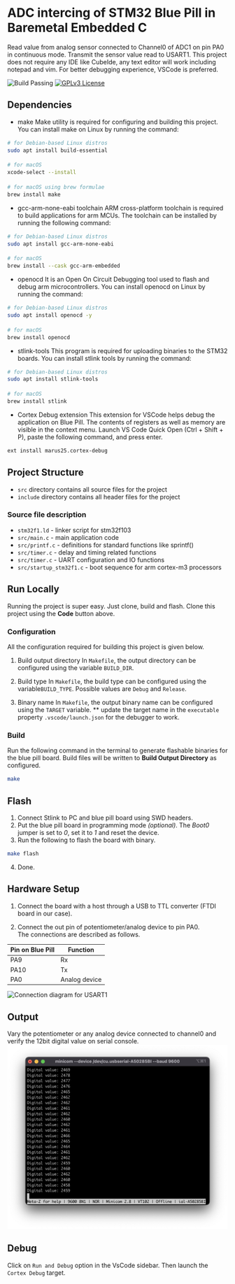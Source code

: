 # ADC intercing of STM32 Blue Pill in Baremetal Embedded C

Read value from analog sensor connected to Channel0 of ADC1 on pin PA0 in continuous mode. Transmit the sensor value read to USART1. This project does not require any IDE like CubeIde, any text editor will work including notepad and vim. For better debugging experience, VSCode is preferred.

![Build Passing](https://img.shields.io/badge/build-passing-brightgreen) [![GPLv3 License](https://img.shields.io/badge/License-GPL%20v3-yellow.svg)](https://opensource.org/licenses/)

## Dependencies

* make
 Make utility is required for configuring and building this project. You can install make on Linux by running the command:

 ```bash
 # for Debian-based Linux distros
 sudo apt install build-essential

 # for macOS
 xcode-select --install
 
 # for macOS using brew formulae
 brew install make
 ```

* gcc-arm-none-eabi toolchain
 ARM cross-platform toolchain is required to build applications for arm MCUs. The toolchain can be installed by running the following command:

 ```bash
 # for Debian-based Linux distros
 sudo apt install gcc-arm-none-eabi

 # for macOS
 brew install --cask gcc-arm-embedded
 ```

* openocd
 It is an Open On Circuit Debugging tool used to flash and debug arm microcontrollers. You can install openocd on Linux by running the command:

 ```bash
 # for Debian-based Linux distros
 sudo apt install openocd -y

 # for macOS
 brew install openocd
 ```

* stlink-tools
 This program is required for uploading binaries to the STM32 boards. You can install stlink tools by running the command:

 ```bash
 # for Debian-based Linux distros
 sudo apt install stlink-tools 

 # for macOS
 brew install stlink
 ```

* Cortex Debug extension
This extension for VSCode helps debug the application on Blue Pill. The contents of registers as well as memory are visible in the context menu. Launch VS Code Quick Open (Ctrl + Shift + P), paste the following command, and press enter.

```bash
ext install marus25.cortex-debug
```

## Project Structure

* `src` directory contains all source files for the project
* `include` directory contains all header files for the project

### Source file description

* `stm32f1.ld` - linker script for stm32f103
* `src/main.c` - main application code
* `src/printf.c` - definitions for standard functions like sprintf()
* `src/timer.c` - delay and timing related functions
* `src/timer.c` - UART configuration and IO functions
* `src/startup_stm32f1.c` - boot sequence for arm cortex-m3 processors

## Run Locally

Running the project is super easy. Just clone, build and flash. Clone this project using the **Code** button above.

### Configuration

All the configuration required for building this project is given below.

1. Build output directory
 In `Makefile`, the output directory can be configured using the variable `BUILD_DIR`.

2. Build type
 In `Makefile`, the build type can be configured using the variable`BUILD_TYPE`. Possible values are `Debug` and `Release`.

3. Binary name
 In `Makefile`, the output binary name can be configured using the `TARGET` variable.
 ** update the target name in the `executable` property `.vscode/launch.json` for the debugger to work.

### Build

Run the following command in the terminal to generate flashable binaries for the blue pill board. Build files will be written to **Build Output Directory** as configured.

```bash
make
```

## Flash

1. Connect Stlink to PC and blue pill board using SWD headers.
2. Put the blue pill board in programming mode *(optional)*.
 The *Boot0* jumper is set to *0*, set it to *1* and reset the device.
3. Run the following to flash the board with binary.

```bash
make flash
```

4. Done.

## Hardware Setup

1. Connect the board with a host through a USB to TTL converter (FTDI board in our case).

2. Connect the out pin of potentiometer/analog device to pin PA0.\
The connections are described as follows.

| Pin on Blue Pill | Function |
|----------------- |-------------|
| PA9 | Rx |
| PA10 | Tx |
| PA0 | Analog device |

![Connection diagram for USART1](../docs/label.png "Pin connection diagram for usart1")

## Output

Vary the potentiometer or any analog device connected to channel0 and verify the 12bit digital value on serial console.
![Serial prompt at 9600 baudrate](docs/out.png "Output on terminal")

## Debug

Click on `Run and Debug` option in the VsCode sidebar. Then launch the `Cortex Debug` target.
